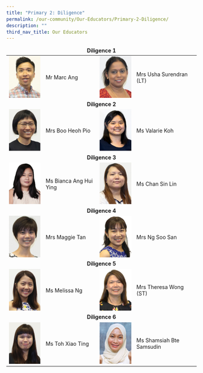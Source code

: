 ```yaml
---
title: "Primary 2: Diligence"
permalink: /our-community/Our-Educators/Primary-2-Diligence/
description: ""
third_nav_title: Our Educators
---
```


<table>
<thead>
  <tr>
		<td colspan="4"><center><b>Diligence 1</b></center></td>
  </tr>
</thead>
<tbody>
  <tr>
    <td><img src="/images/Teaching%20Staff/Mr%20Ang%20Mia%20Kuang%20Marc2.jpg" style="width:113px; height:150"></td>
    <td>Mr Marc Ang</td>
    <td><img src="/images/Teaching%20Staff/Mrs%20Usha%20Surendran%20(LT)2.jpg" style="width:113px; height:150"> </td>
    <td>Mrs Usha Surendran (LT)</td>
  </tr>
  <tr>
    <td colspan="4"><center><b>Diligence 2</b></center></td>
  </tr>
  <tr>
    <td><img src="/images/Teaching%20Staff/Mrs%20Boo%20Heoh%20Pio2.jpg" style="width:113px; height:150"> </td>
    <td>Mrs Boo Heoh Pio</td>
    <td><img src="/images/Teaching%20Staff/Ms%20Valarie%20Koh2.jpg" style="width:113px; height:150"> </td>
    <td>Ms Valarie Koh</td>
  </tr>
  <tr>
    <td colspan="4"><center><b>Diligence 3</b></center></td>
  </tr>
  <tr>
    <td><img src="/images/Teaching%20Staff/Bianca%20Ang%20Hui%20Ying.jpeg" style="width:113px; height:150"> </td>
    <td>Ms Bianca Ang Hui Ying</td>
    <td><img src="/images/Teaching%20Staff/Mrs%20Tan%20Sin%20Lin2.jpg" style="width:113px; height:150"> </td>
    <td>Ms Chan Sin Lin</td>
  </tr>
  <tr>
    <td colspan="4"><center><b>Diligence 4</b></center></td>
  </tr>
  <tr>
    <td> <img src="/images/Teaching%20Staff/Mrs%20Maggie%20Tan2.jpg" style="width:113px; height:150"></td>
    <td>Mrs Maggie Tan</td>
    <td><img src="/images/Teaching%20Staff/Mrs%20Ng%20Soo%20San2.jpg" style="width:113px; height:150"> </td>
    <td>Mrs Ng Soo San</td>
  </tr>
  <tr>
    <td colspan="4"><center><b>Diligence 5</b></center></td>
  </tr>
  <tr>
    <td><img src="/images/Teaching%20Staff/Ms%20Melissa%20Ng2.jpg" style="width:113px; height:150"> </td>
    <td>Ms Melissa Ng</td>
    <td><img src="/images/Teaching%20Staff/Mrs%20Theresa%20Wong%20(ST%20Math)2.jpg" style="width:113px; height:150"> </td>
    <td>Mrs Theresa Wong (ST)</td>
  </tr>
  <tr>
    <td colspan="4"><center><b>Diligence 6</b></center></td>
  </tr>
  <tr>
    <td><img src="/images/Teaching%20Staff/Ms%20Toh%20Xiao%20Ting2.jpg" style="width:113px; height:150"> </td>
    <td>Ms Toh Xiao Ting</td>
    <td><img src="/images/Teaching%20Staff/Mdm%20Shamsiah%20Bte%20Samsudin2.jpg" style="width:113px; height:150"> </td>
    <td>Ms Shamsiah Bte Samsudin</td>
  </tr>
</tbody>
</table>